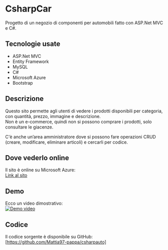 # CsharpCar

Progetto di un negozio di componenti per automobili fatto con ASP.Net MVC e C#.

## Tecnologie usate

- ASP.Net MVC  
- Entity Framework  
- MySQL  
- C#  
- Microsoft Azure  
- Bootstrap  

## Descrizione

Questo sito permette agli utenti di vedere i prodotti disponibili per categoria, con quantità, prezzo, immagine e descrizione.  
Non è un e-commerce, quindi non si possono comprare i prodotti, solo consultare le giacenze.  

C'è anche un’area amministratore dove si possono fare operazioni CRUD (creare, modificare, eliminare articoli) e cercarli per codice.

## Dove vederlo online

Il sito è online su Microsoft Azure:  
[Link al sito](https://inventary20250809103119-acdubag4b3h4fuds.italynorth-01.azurewebsites.net/)

## Demo

Ecco un video dimostrativo:  
[![Demo video](https://player.vimeo.com/video/1108803346)](https://player.vimeo.com/video/1108803346)

## Codice

Il codice sorgente è disponibile su GitHub:  
[https://github.com/Mattia97-pappa/csharpauto]
